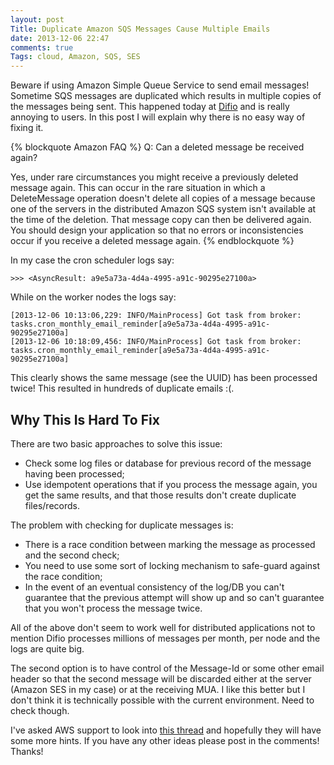 ```yaml
---
layout: post
Title: Duplicate Amazon SQS Messages Cause Multiple Emails
date: 2013-12-06 22:47
comments: true
Tags: cloud, Amazon, SQS, SES
---
```


Beware if using Amazon Simple Queue Service to send email messages!
Sometime SQS messages are duplicated which results in multiple copies of
the messages being sent. This happened today at [Difio](http://www.dif.io)
and is really annoying to users. In this post I will explain why there is no easy
way of fixing it.

{% blockquote Amazon FAQ %}
Q: Can a deleted message be received again?

Yes, under rare circumstances you might receive a previously deleted message again.
This can occur in the rare situation in which a DeleteMessage operation doesn't
delete all copies of a message because one of the servers in the distributed
Amazon SQS system isn't available at the time of the deletion. That message copy
can then be delivered again. You should design your application so that no errors
or inconsistencies occur if you receive a deleted message again.
{% endblockquote %}

In my case the cron scheduler logs say:

    >>> <AsyncResult: a9e5a73a-4d4a-4995-a91c-90295e27100a>

While on the worker nodes the logs say:

    [2013-12-06 10:13:06,229: INFO/MainProcess] Got task from broker: tasks.cron_monthly_email_reminder[a9e5a73a-4d4a-4995-a91c-90295e27100a]
    [2013-12-06 10:18:09,456: INFO/MainProcess] Got task from broker: tasks.cron_monthly_email_reminder[a9e5a73a-4d4a-4995-a91c-90295e27100a]

This clearly shows the same message (see the UUID) has been processed twice!
This resulted in hundreds of duplicate emails :(.

Why This Is Hard To Fix
-----------------------

There are two basic approaches to solve this issue:

* Check some log files or database for previous record of the message having
been processed;
* Use idempotent operations that if you process the message again, you
get the same results, and that those results don't create duplicate files/records.

The problem with checking for duplicate messages is: 

*  There is a race condition between marking the message as processed and the
second check;
* You need to use some sort of locking mechanism to safe-guard against the race condition;
* In the event of an eventual consistency of the log/DB you can't guarantee that
the previous attempt will show up and so can't guarantee that you won't process
the message twice.

All of the above don't seem to work well for distributed applications not to mention
Difio processes millions of messages per month, per node and the logs are quite big.


The second option is to have control of the Message-Id or some other email header
so that the second message will be discarded either at the server (Amazon SES in my case)
or at the receiving MUA. I like this better but I don't think it is technically possible
with the current environment. Need to check though. 


I've asked AWS support to look into
[this thread](https://forums.aws.amazon.com/thread.jspa?threadID=140782) and hopefully
they will have some more hints. If you have any other ideas please post in the comments!
Thanks!

